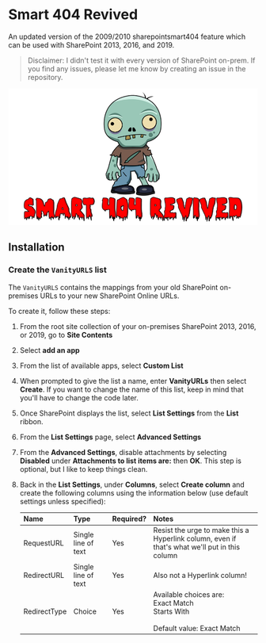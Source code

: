 # Smart 404 Revived

An updated version of the 2009/2010 sharepointsmart404 feature which can be used with SharePoint 2013, 2016, and 2019.

> Disclaimer: I didn't test it with every version of SharePoint on-prem. If you find any issues, please let me know by creating an issue in the repository.

![Smart 404 Revived](./assets/Smart404Title.png)

## Installation

### Create the `VanityURLS` list

The `VanityURLS` contains the mappings from your old SharePoint on-premises URLs to your new SharePoint Online URLs.

To create it, follow these steps:

1. From the root site collection of your on-premises SharePoint 2013, 2016, or 2019, go to **Site Contents**
2. Select **add an app**
3. From the list of available apps, select **Custom List**
4. When prompted to give the list a name, enter **VanityURLs** then select **Create**. If you want to change the name of this list, keep in mind that you'll have to change the code later.
5. Once SharePoint displays the list, select **List Settings** from the **List** ribbon.
6. From the **List Settings** page, select **Advanced Settings**
7. From the **Advanced Settings**, disable attachments by selecting **Disabled** under **Attachments to list items are:** then **OK**. This step is optional, but I like to keep things clean.
8. Back in the **List Settings**, under **Columns**, select **Create column** and create the following columns using the information below (use default settings unless specified):

    Name|Type|Required?|Notes
    ---|---|---|--
    RequestURL|Single line of text|Yes|Resist the urge to make this a Hyperlink column, even if that's what we'll put in this column
    RedirectURL|Single line of text|Yes|Also not a Hyperlink column!
    RedirectType|Choice|Yes|Available choices are:<br/>Exact Match<br/>Starts With<br/><br/>Default value: Exact Match
    